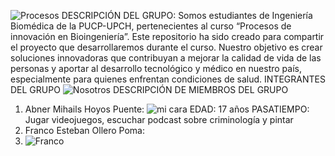 ![Procesos ](https://github.com/user-attachments/assets/076fe361-a2e9-40b7-936a-da7d2bd52305)
DESCRIPCIÓN DEL GRUPO:
Somos estudiantes de Ingeniería Biomédica de la PUCP-UPCH, pertenecientes al curso “Procesos de innovación en Bioingeniería”. Este repositorio ha sido creado para compartir el proyecto que desarrollaremos durante el curso. Nuestro objetivo es crear soluciones innovadoras que contribuyan a mejorar la calidad de vida de las personas y aportar al desarrollo tecnológico y médico en nuestro país, especialmente para quienes enfrentan condiciones de salud.
INTEGRANTES DEL GRUPO ![Nosotros](https://github.com/user-attachments/assets/47d5b0aa-2fea-47c6-b41c-93dae606fa7a)
DESCRIPCIÓN DE MIEMBROS DEL GRUPO
1) Abner Mihails Hoyos Puente: 
![mi cara](https://github.com/user-attachments/assets/00ef35e2-b8a9-4efb-a109-3332c757e1d1)
EDAD: 17 años 
PASATIEMPO: Jugar videojuegos, escuchar podcast sobre criminología y pintar
2) Franco Esteban Ollero Poma:
3) ![Franco](https://github.com/user-attachments/assets/0f836cb0-7d2a-4bd6-9d04-5cc09bf3a7d6)
